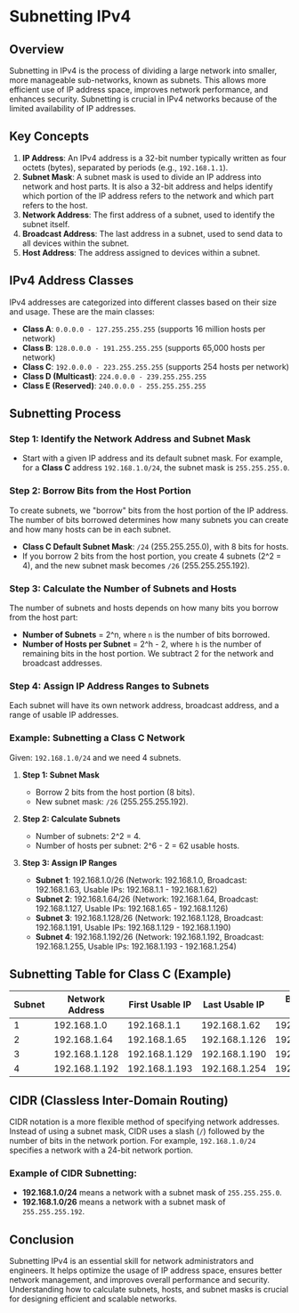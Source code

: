 # Subnetting IPv4

## Overview
Subnetting in IPv4 is the process of dividing a large network into smaller, more manageable sub-networks, known as subnets. This allows more efficient use of IP address space, improves network performance, and enhances security. Subnetting is crucial in IPv4 networks because of the limited availability of IP addresses.

## Key Concepts
1. **IP Address**: An IPv4 address is a 32-bit number typically written as four octets (bytes), separated by periods (e.g., `192.168.1.1`).
2. **Subnet Mask**: A subnet mask is used to divide an IP address into network and host parts. It is also a 32-bit address and helps identify which portion of the IP address refers to the network and which part refers to the host.
3. **Network Address**: The first address of a subnet, used to identify the subnet itself.
4. **Broadcast Address**: The last address in a subnet, used to send data to all devices within the subnet.
5. **Host Address**: The address assigned to devices within a subnet.

## IPv4 Address Classes
IPv4 addresses are categorized into different classes based on their size and usage. These are the main classes:
- **Class A**: `0.0.0.0 - 127.255.255.255` (supports 16 million hosts per network)
- **Class B**: `128.0.0.0 - 191.255.255.255` (supports 65,000 hosts per network)
- **Class C**: `192.0.0.0 - 223.255.255.255` (supports 254 hosts per network)
- **Class D (Multicast)**: `224.0.0.0 - 239.255.255.255`
- **Class E (Reserved)**: `240.0.0.0 - 255.255.255.255`

## Subnetting Process

### Step 1: Identify the Network Address and Subnet Mask
- Start with a given IP address and its default subnet mask. For example, for a **Class C** address `192.168.1.0/24`, the subnet mask is `255.255.255.0`.

### Step 2: Borrow Bits from the Host Portion
To create subnets, we "borrow" bits from the host portion of the IP address. The number of bits borrowed determines how many subnets you can create and how many hosts can be in each subnet.

- **Class C Default Subnet Mask**: `/24` (255.255.255.0), with 8 bits for hosts.
- If you borrow 2 bits from the host portion, you create 4 subnets (2^2 = 4), and the new subnet mask becomes `/26` (255.255.255.192).

### Step 3: Calculate the Number of Subnets and Hosts
The number of subnets and hosts depends on how many bits you borrow from the host part:
- **Number of Subnets** = 2^n, where `n` is the number of bits borrowed.
- **Number of Hosts per Subnet** = 2^h - 2, where `h` is the number of remaining bits in the host portion. We subtract 2 for the network and broadcast addresses.

### Step 4: Assign IP Address Ranges to Subnets
Each subnet will have its own network address, broadcast address, and a range of usable IP addresses.

### Example: Subnetting a Class C Network

Given: `192.168.1.0/24` and we need 4 subnets.

1. **Step 1: Subnet Mask**
   - Borrow 2 bits from the host portion (8 bits).
   - New subnet mask: `/26` (255.255.255.192).

2. **Step 2: Calculate Subnets**
   - Number of subnets: 2^2 = 4.
   - Number of hosts per subnet: 2^6 - 2 = 62 usable hosts.

3. **Step 3: Assign IP Ranges**
   - **Subnet 1**: 192.168.1.0/26 (Network: 192.168.1.0, Broadcast: 192.168.1.63, Usable IPs: 192.168.1.1 - 192.168.1.62)
   - **Subnet 2**: 192.168.1.64/26 (Network: 192.168.1.64, Broadcast: 192.168.1.127, Usable IPs: 192.168.1.65 - 192.168.1.126)
   - **Subnet 3**: 192.168.1.128/26 (Network: 192.168.1.128, Broadcast: 192.168.1.191, Usable IPs: 192.168.1.129 - 192.168.1.190)
   - **Subnet 4**: 192.168.1.192/26 (Network: 192.168.1.192, Broadcast: 192.168.1.255, Usable IPs: 192.168.1.193 - 192.168.1.254)

## Subnetting Table for Class C (Example)

| Subnet | Network Address | First Usable IP | Last Usable IP | Broadcast Address | Subnet Mask |
|--------|-----------------|-----------------|----------------|-------------------|-------------|
| 1      | 192.168.1.0     | 192.168.1.1     | 192.168.1.62   | 192.168.1.63      | 255.255.255.192 |
| 2      | 192.168.1.64    | 192.168.1.65    | 192.168.1.126  | 192.168.1.127     | 255.255.255.192 |
| 3      | 192.168.1.128   | 192.168.1.129   | 192.168.1.190  | 192.168.1.191     | 255.255.255.192 |
| 4      | 192.168.1.192   | 192.168.1.193   | 192.168.1.254  | 192.168.1.255     | 255.255.255.192 |

## CIDR (Classless Inter-Domain Routing)
CIDR notation is a more flexible method of specifying network addresses. Instead of using a subnet mask, CIDR uses a slash (`/`) followed by the number of bits in the network portion. For example, `192.168.1.0/24` specifies a network with a 24-bit network portion.

### Example of CIDR Subnetting:
- **192.168.1.0/24** means a network with a subnet mask of `255.255.255.0`.
- **192.168.1.0/26** means a network with a subnet mask of `255.255.255.192`.

## Conclusion
Subnetting IPv4 is an essential skill for network administrators and engineers. It helps optimize the usage of IP address space, ensures better network management, and improves overall performance and security. Understanding how to calculate subnets, hosts, and subnet masks is crucial for designing efficient and scalable networks.
